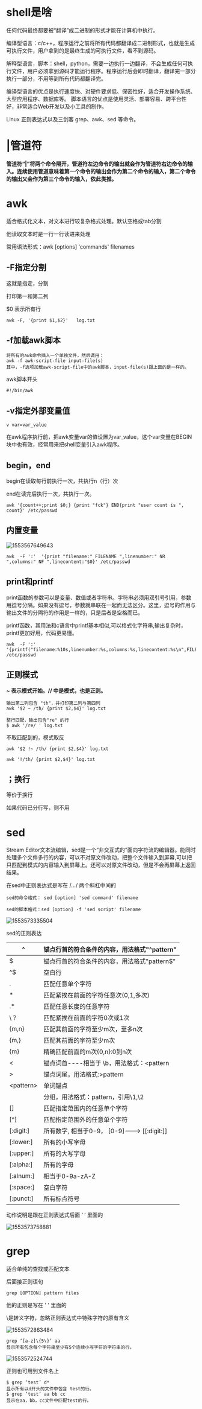 # shell是啥

任何代码最终都要被“翻译”成二进制的形式才能在计算机中执行。



编译型语言：c/c++，程序运行之前将所有代码都翻译成二进制形式，也就是生成可执行文件，用户拿到的是最终生成的可执行文件，看不到源码。



解释型语言，脚本：shell，python，需要一边执行一边翻译，不会生成任何可执行文件，用户必须拿到源码才能运行程序。程序运行后会即时翻译，翻译完一部分执行一部分，不用等到所有代码都翻译完。



编译型语言的优点是执行速度快、对硬件要求低、保密性好，适合开发操作系统、大型应用程序、数据库等。
脚本语言的优点是使用灵活、部署容易、跨平台性好，非常适合Web开发以及小工具的制作。



Linux 正则表达式以及三剑客 grep、awk、sed 等命令。



# |管道符

**管道符“|”将两个命令隔开，管道符左边命令的输出就会作为管道符右边命令的输入。连续使用管道意味着第一个命令的输出会作为第二个命令的输入，第二个命令的输出又会作为第三个命令的输入，依此类推。**



# awk

适合格式化文本，对文本进行较复杂格式处理。默认空格或tab分割

他读取文本时是一行一行读进来处理



常用语法形式：awk [options] 'commands' filenames



## -F指定分割

这就是指定，分割

打印第一和第二列

$0 表示所有行

```
awk -F, '{print $1,$2}'   log.txt
```



## -f加载awk脚本

```
将所有的awk命令插入一个单独文件，然后调用：
awk -f awk-script-file input-file(s)
其中，-f选项加载awk-script-file中的awk脚本，input-file(s)跟上面的是一样的。
```

awk脚本开头

```
#!/bin/awk
```



## -v指定外部变量值



```
v var=var_value
```

在awk程序执行前，把awk变量var的值设置为var_value，这个var变量在BEGIN块中也有效，经常用来把shell变量引入awk程序。





## begin，end

begin在读取每行前执行一次，共执行n（行）次



end在读完后执行一次，共执行一次。

```
awk '{count++;print $0;} {print "fck"} END{print "user count is ", count}' /etc/passwd
```



## 内置变量

![1553567649643](C:\Users\14yhuang\AppData\Roaming\Typora\typora-user-images\1553567649643.png)

```
awk  -F ':'  '{print "filename:" FILENAME ",linenumber:" NR ",columns:" NF ",linecontent:"$0}' /etc/passwd
```



## print和printf

print函数的参数可以是变量、数值或者字符串。字符串必须用双引号引用，参数用逗号分隔。如果没有逗号，参数就串联在一起而无法区分。这里，逗号的作用与输出文件的分隔符的作用是一样的，只是后者是空格而已。



printf函数，其用法和c语言中printf基本相似,可以格式化字符串,输出复杂时，printf更加好用，代码更易懂。

```
awk  -F ':'  '{printf("filename:%10s,linenumber:%s,columns:%s,linecontent:%s\n",FILENAME,NR,NF,$0)}' /etc/passwd
```



## 正则模式

**~ 表示模式开始。// 中是模式，也是正则。**

```
输出第二列包含 "th"，并打印第二列与第四列
awk '$2 ~ /th/ {print $2,$4}' log.txt
```



```
整行匹配，输出包含"re" 的行
$ awk '/re/ ' log.txt
```



不取匹配到的，模式取反

```
awk '$2 !~ /th/ {print $2,$4}' log.txt

awk '!/th/ {print $2,$4}' log.txt
```



## ；换行

等价于换行

如果代码已分行写，则不用





# sed

Stream Editor文本流编辑，sed是一个“非交互式的”面向字符流的编辑器。能同时处理多个文件多行的内容，可以不对原文件改动，把整个文件输入到屏幕,可以把只匹配到模式的内容输入到屏幕上。还可以对原文件改动，但是不会再屏幕上返回结果。



在sed中正则表达式是写在 /.../ 两个斜杠中间的



```
sed的命令格式： sed [option] 'sed command' filename

sed的脚本格式：sed [option] -f 'sed script' filename
```



![1553573335504](C:\Users\14yhuang\AppData\Roaming\Typora\typora-user-images\1553573335504.png)



sed的正则表达



| ^           | 锚点行首的符合条件的内容，用法格式"^pattern" |
| ----------- | -------------------------------------------- |
| $           | 锚点行首的符合条件的内容，用法格式"pattern$" |
| ^$          | 空白行                                       |
| .           | 匹配任意单个字符                             |
| *           | 匹配紧挨在前面的字符任意次(0,1,多次)         |
| .*          | 匹配任意长度的任意字符                       |
| \？         | 匹配紧挨在前面的字符0次或1次                 |
| \{m,n\}     | 匹配其前面的字符至少m次，至多n次             |
| \{m,\}      | 匹配其前面的字符至少m次                      |
| \{m\}       | 精确匹配前面的m次\{0,n\}:0到n次              |
| \<          | 锚点词首----相当于 \b，用法格式：\<pattern   |
| \>          | 锚点词尾，用法格式:\>pattern                 |
| \<pattern\> | 单词锚点                                     |
|             | 分组，用法格式：pattern，引用\1,\2           |
| []          | 匹配指定范围内的任意单个字符                 |
| [^]         | 匹配指定范围外的任意单个字符                 |
| [:digit:]   | 所有数字, 相当于0-9， [0-9]---> [[:digit:]]  |
| [:lower:]   | 所有的小写字母                               |
| [:upper:]   | 所有的大写字母                               |
| [:alpha:]   | 所有的字母                                   |
| [:alnum:]   | 相当于0-9a-zA-Z                              |
| [:space:]   | 空白字符                                     |
| [:punct:]   | 所有标点符号                                 |



动作说明是跟在正则表达式后面 ‘ ’ 里面的

![1553573758881](C:\Users\14yhuang\AppData\Roaming\Typora\typora-user-images\1553573758881.png)



# grep

适合单纯的查找或匹配文本

后面接正则语句



```
grep [OPTION] pattern files
```



他的正则是写在  ' ' 里面的

\是转义字符，忽略正则表达式中特殊字符的原有含义



![1553572863484](C:\Users\14yhuang\AppData\Roaming\Typora\typora-user-images\1553572863484.png)



```
grep ‘[a-z]\{5\}’ aa
显示所有包含每个字符串至少有5个连续小写字符的字符串的行。
```



![1553572524744](C:\Users\14yhuang\AppData\Roaming\Typora\typora-user-images\1553572524744.png)



正则也可用到文件名上

```
$ grep ‘test’ d*
显示所有以d开头的文件中包含 test的行。
$ grep ‘test’ aa bb cc
显示在aa，bb，cc文件中匹配test的行。
```